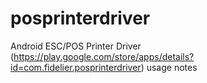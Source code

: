 # posprinterdriver
Android ESC/POS Printer Driver (https://play.google.com/store/apps/details?id=com.fidelier.posprinterdriver) usage notes
